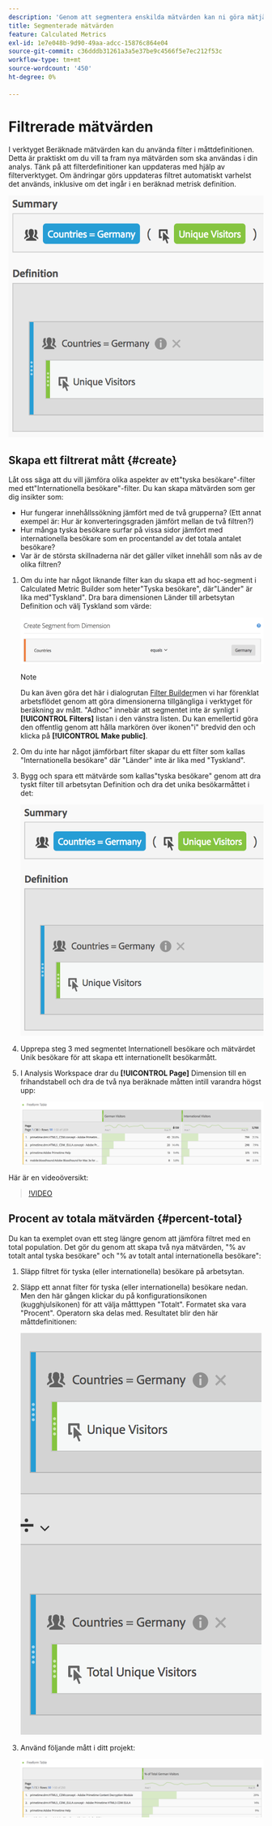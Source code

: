 ```yaml
---
description: 'Genom att segmentera enskilda mätvärden kan ni göra mätjämförelser inom samma rapport. '
title: Segmenterade mätvärden
feature: Calculated Metrics
exl-id: 1e7e048b-9d90-49aa-adcc-15876c864e04
source-git-commit: c36dddb31261a3a5e37be9c4566f5e7ec212f53c
workflow-type: tm+mt
source-wordcount: '450'
ht-degree: 0%

---
```


# Filtrerade mätvärden

I verktyget Beräknade mätvärden kan du använda filter i måttdefinitionen. Detta är praktiskt om du vill ta fram nya mätvärden som ska användas i din analys. Tänk på att filterdefinitioner kan uppdateras med hjälp av filterverktyget. Om ändringar görs uppdateras filtret automatiskt varhelst det används, inklusive om det ingår i en beräknad metrisk definition.

![](assets/german-visitors.png)

## Skapa ett filtrerat mått {#create}

Låt oss säga att du vill jämföra olika aspekter av ett&quot;tyska besökare&quot;-filter med ett&quot;Internationella besökare&quot;-filter. Du kan skapa mätvärden som ger dig insikter som:

* Hur fungerar innehållssökning jämfört med de två grupperna? (Ett annat exempel är: Hur är konverteringsgraden jämfört mellan de två filtren?)
* Hur många tyska besökare surfar på vissa sidor jämfört med internationella besökare som en procentandel av det totala antalet besökare?
* Var är de största skillnaderna när det gäller vilket innehåll som nås av de olika filtren?

1. Om du inte har något liknande filter kan du skapa ett ad hoc-segment i Calculated Metric Builder som heter&quot;Tyska besökare&quot;, där&quot;Länder&quot; är lika med&quot;Tyskland&quot;. Dra bara dimensionen Länder till arbetsytan Definition och välj Tyskland som värde:

   ![](assets/segment-from-dimension.png)

   >[!NOTE]
   >
   >Du kan även göra det här i dialogrutan [Filter Builder](/help/components/filters/create-filters.md)men vi har förenklat arbetsflödet genom att göra dimensionerna tillgängliga i verktyget för beräkning av mått. &quot;Adhoc&quot; innebär att segmentet inte är synligt i **[!UICONTROL Filters]** listan i den vänstra listen. Du kan emellertid göra den offentlig genom att hålla markören över ikonen&quot;i&quot; bredvid den och klicka på **[!UICONTROL Make public]**.

1. Om du inte har något jämförbart filter skapar du ett filter som kallas &quot;Internationella besökare&quot; där &quot;Länder&quot; inte är lika med &quot;Tyskland&quot;.
1. Bygg och spara ett mätvärde som kallas&quot;tyska besökare&quot; genom att dra tyskt filter till arbetsytan Definition och dra det unika besökarmåttet i det:

   ![](assets/german-visitors.png)

1. Upprepa steg 3 med segmentet Internationell besökare och mätvärdet Unik besökare för att skapa ett internationellt besökarmått.
1. I Analysis Workspace drar du **[!UICONTROL Page]** Dimension till en frihandstabell och dra de två nya beräknade måtten intill varandra högst upp:

   ![](assets/workspace-pages.png)

Här är en videoöversikt:

>[!VIDEO](https://video.tv.adobe.com/v/25407/?quality=12)

## Procent av totala mätvärden {#percent-total}

Du kan ta exemplet ovan ett steg längre genom att jämföra filtret med en total population. Det gör du genom att skapa två nya mätvärden, &quot;% av totalt antal tyska besökare&quot; och &quot;% av totalt antal internationella besökare&quot;:

1. Släpp filtret för tyska (eller internationella) besökare på arbetsytan.
1. Släpp ett annat filter för tyska (eller internationella) besökare nedan. Men den här gången klickar du på konfigurationsikonen (kugghjulsikonen) för att välja måtttypen &quot;Totalt&quot;. Formatet ska vara &quot;Procent&quot;. Operatorn ska delas med. Resultatet blir den här måttdefinitionen:

   ![](assets/cm_metric_total.png)

1. Använd följande mått i ditt projekt:

   ![](assets/cm_percent_total.png)
